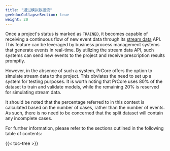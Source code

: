 ```yaml
---
title: "通过模拟数据流"
geekdocCollapseSection: true
weight: 20
---
```


Once a project's status is marked as `TRAINED`, it becomes capable of receiving a continuous flow of new event data through its [stream data](/advanced-usage/stream-new-events/) API. This feature can be leveraged by business process management systems that generate events in real-time. By utilizing the stream data API, such systems can send new events to the project and receive prescription results promptly.

However, in the absence of such a system, PrCore offers the option to simulate stream data to the project. This obviates the need to set up a system for testing purposes. It is worth noting that PrCore uses 80% of the dataset to train and validate models, while the remaining 20% is reserved for simulating stream data.

It should be noted that the percentage referred to in this context is calculated based on the number of cases, rather than the number of events. As such, there is no need to be concerned that the split dataset will contain any incomplete cases.

For further information, please refer to the sections outlined in the following table of contents:

{{< toc-tree >}}

